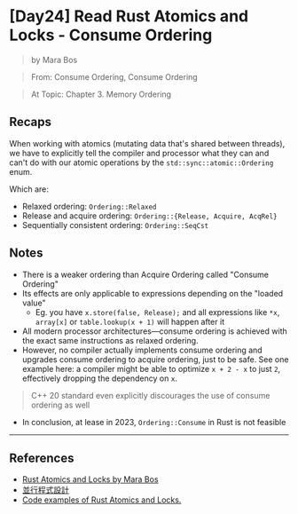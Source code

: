 # [Day24] Read Rust Atomics and Locks - Consume Ordering

> by Mara Bos

> From: Consume Ordering, Consume Ordering

> At Topic: Chapter 3. Memory Ordering

## Recaps

When working with atomics (mutating data that's shared between threads), we have to explicitly tell the compiler and processor what they can and can't do with our atomic operations by the `std::sync::atomic::Ordering` enum.

Which are:

- Relaxed ordering: `Ordering::Relaxed`
- Release and acquire ordering: `Ordering::{Release, Acquire, AcqRel}`
- Sequentially consistent ordering: `Ordering::SeqCst`

## Notes

- There is a weaker ordering than Acquire Ordering called "Consume Ordering"
- Its effects are only applicable to expressions depending on the "loaded value"
    - Eg. you have `x.store(false, Release);` and all expressions like `*x`, `array[x]` or `table.lookup(x + 1)` will happen after it
- All modern processor architectures—​consume ordering is achieved with the exact same instructions as relaxed ordering.
- However, no compiler actually implements consume ordering and upgrades consume ordering to acquire ordering, just to be safe. See one example here: a compiler might be able to optimize `x + 2 - x` to just `2`, effectively dropping the dependency on `x`. 

> C++ 20 standard even explicitly discourages the use of consume ordering as well

- In conclusion, at lease in 2023, `Ordering::Consume` in Rust is not feasible

---

## References

- [Rust Atomics and Locks by Mara Bos](https://marabos.nl/atomics/)
- [並行程式設計](https://hackmd.io/@sysprog/concurrency/https%3A%2F%2Fhackmd.io%2F%40sysprog%2FS1AMIFt0D)
- [Code examples of Rust Atomics and Locks.](https://github.com/m-ou-se/rust-atomics-and-locks)
